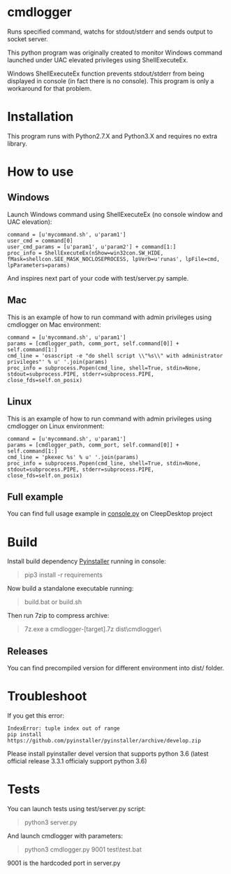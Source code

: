 # cmdlogger
Runs specified command, watchs for stdout/stderr and sends output to socket server.

This python program was originally created to monitor Windows command launched under UAC elevated privileges using ShellExecuteEx.

Windows ShellExecuteEx function prevents stdout/stderr from being displayed in console (in fact there is no console).
This program is only a workaround for that problem.

# Installation
This program runs with Python2.7.X and Python3.X and requires no extra library.

# How to use
## Windows
Launch Windows command using ShellExecuteEx (no console window and UAC elevation):
```
command = [u'mycommand.sh', u'param1']
user_cmd = command[0]
user_cmd_params = [u'param1', u'param2'] + command[1:]
proc_info = ShellExecuteEx(nShow=win32con.SW_HIDE, fMask=shellcon.SEE_MASK_NOCLOSEPROCESS, lpVerb=u'runas', lpFile=cmd, lpParameters=params)
```

And inspires next part of your code with test/server.py sample.

## Mac
This is an example of how to run command with admin privileges using cmdlogger on Mac environment:
```
command = [u'mycommand.sh', u'param1']
params = [cmdlogger_path, comm_port, self.command[0]] + self.command[1:]
cmd_line = 'osascript -e "do shell script \\"%s\\" with administrator privileges"' % u' '.join(params)
proc_info = subprocess.Popen(cmd_line, shell=True, stdin=None, stdout=subprocess.PIPE, stderr=subprocess.PIPE, close_fds=self.on_posix)
```

## Linux
This is an example of how to run command with admin privileges using cmdlogger on Linux environment:
```
command = [u'mycommand.sh', u'param1']
params = [cmdlogger_path, comm_port, self.command[0]] + self.command[1:]
cmd_line = 'pkexec %s' % u' '.join(params)
proc_info = subprocess.Popen(cmd_line, shell=True, stdin=None, stdout=subprocess.PIPE, stderr=subprocess.PIPE, close_fds=self.on_posix)
```

## Full example
You can find full usage example in [console.py](https://github.com/tangb/CleepDesktop/blob/master/core/libs/console.py) on CleepDesktop project 

# Build
Install build dependency [Pyinstaller](http://www.pyinstaller.org/) running in console:
> pip3 install -r requirements

Now build a standalone executable running:
> build.bat or build.sh

Then run 7zip to compress archive:
> 7z.exe a cmdlogger-[target].7z dist\cmdlogger\

## Releases
You can find precompiled version for different environment into dist/ folder.

# Troubleshoot
If you get this error:
```
IndexError: tuple index out of range
pip install https://github.com/pyinstaller/pyinstaller/archive/develop.zip
```
Please install pyinstaller devel version that supports python 3.6 (latest official release 3.3.1 officialy support python 3.6)

# Tests
You can launch tests using test/server.py script:
> python3 server.py

And launch cmdlogger with parameters:
> python3 cmdlogger.py 9001 test\test.bat

9001 is the hardcoded port in server.py
